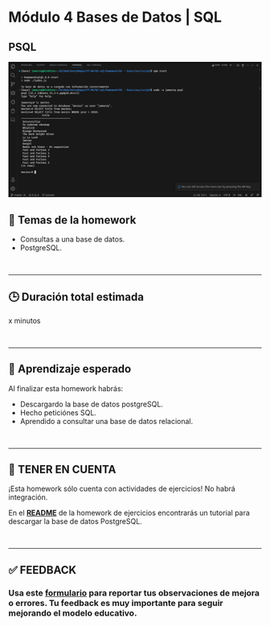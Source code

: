 # Módulo 4 Bases de Datos | SQL

## PSQL
![psql](imgs/psql.png)

## **📌 Temas de la homework**

-  Consultas a una base de datos.
-  PostgreSQL.

<br />

---

## **🕒 Duración total estimada**

x minutos

<br />

---

## **🔎 Aprendizaje esperado**

Al finalizar esta homework habrás:

-  Descargardo la base de datos postgreSQL.
-  Hecho peticiónes SQL.
-  Aprendido a consultar una base de datos relacional.

<br />

---

## **📎 TENER EN CUENTA**

¡Esta homework sólo cuenta con actividades de ejercicios! No habrá integración.

En el [**README**](./01%20-%20Exercises/README.md) de la homework de ejercicios encontrarás un tutorial para descargar la base de datos PostgreSQL.

</br >

---

## **✅ FEEDBACK**

### Usa este [**formulario**](https://docs.google.com/forms/d/e/1FAIpQLSe1MybH_Y-xcp1RP0jKPLndLdJYg8cwyHkSb9MwSrEjoxyzWg/viewform) para reportar tus observaciones de mejora o errores. Tu feedback es muy importante para seguir mejorando el modelo educativo.
